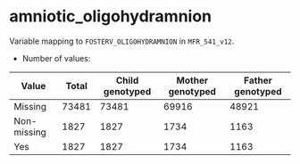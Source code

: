 # amniotic_oligohydramnion
Variable mapping to `FOSTERV_OLIGOHYDRAMNION` in `MFR_541_v12`.
- Number of values:

| Value | Total | Child genotyped | Mother genotyped | Father genotyped |
| ----- | ----- | --------------- | ---------------- | ---------------- |
| Missing | 73481 | 73481 | 69916 | 48921 |
| Non-missing | 1827 | 1827 | 1734 | 1163 |
| Yes | 1827 | 1827 | 1734 |1163 |



